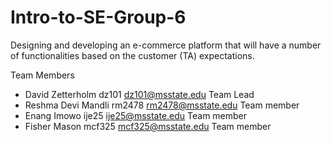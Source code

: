 # Intro-to-SE-Group-6

Designing and developing an e-commerce platform that will have a number of functionalities
based on the customer (TA) expectations.

Team Members
* David Zetterholm	dz101	dz101@msstate.edu Team Lead
* Reshma Devi Mandli	rm2478	rm2478@msstate.edu Team member
* Enang Imowo  ije25 ije25@msstate.edu Team member
* Fisher Mason mcf325 mcf325@msstate.edu Team member
